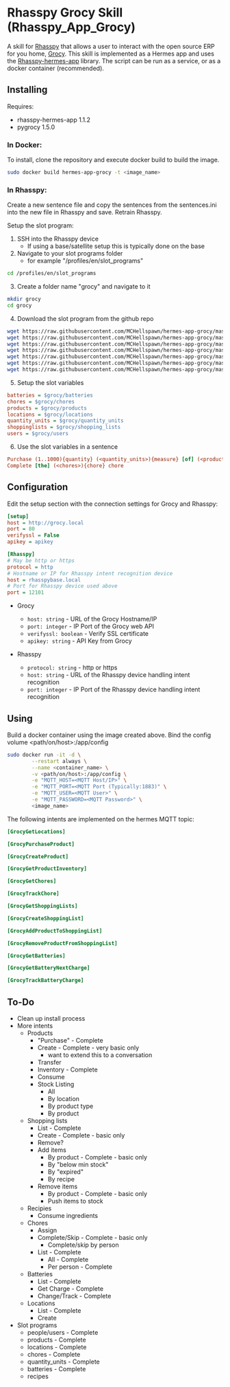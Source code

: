 # Rhasspy Grocy Skill (Rhasspy_App_Grocy)

A skill for [Rhasspy](https://github.com/rhasspy) that allows a user to interact with the open source ERP for you home, [Grocy](https://grocy.info/). This skill is implemented as a Hermes app and uses the [Rhasspy-hermes-app](https://github.com/rhasspy/rhasspy-hermes-app) library. The script can be run as a service, or as a docker container (recommended). 

## Installing

Requires:
* rhasspy-hermes-app 1.1.2
* pygrocy 1.5.0

### In Docker:
To install, clone the repository and execute docker build to build the image.

```bash
sudo docker build hermes-app-grocy -t <image_name>
```

### In Rhasspy:
Create a new sentence file and copy the sentences from the sentences.ini into the new file in Rhasspy and save. Retrain Rhasspy.

Setup the slot program:
1. SSH into the Rhasspy device 
   * If using a base/satellite setup this is typically done on the base
2. Navigate to your slot programs folder
   * for example "/profiles/en/slot_programs"
```bash
cd /profiles/en/slot_programs
```
3. Create a folder name "grocy" and navigate to it
```bash
mkdir grocy
cd grocy
```
4. Download the slot program from the github repo
```bash
wget https://raw.githubusercontent.com/MCHellspawn/hermes-app-grocy/master/slot_programs/batteries
wget https://raw.githubusercontent.com/MCHellspawn/hermes-app-grocy/master/slot_programs/chores
wget https://raw.githubusercontent.com/MCHellspawn/hermes-app-grocy/master/slot_programs/locations
wget https://raw.githubusercontent.com/MCHellspawn/hermes-app-grocy/master/slot_programs/products
wget https://raw.githubusercontent.com/MCHellspawn/hermes-app-grocy/master/slot_programs/quantity_units
wget https://raw.githubusercontent.com/MCHellspawn/hermes-app-grocy/master/slot_programs/shopping_lists
wget https://raw.githubusercontent.com/MCHellspawn/hermes-app-grocy/master/slot_programs/users

```
5. Setup the slot variables
```ini
batteries = $grocy/batteries
chores = $grocy/chores
products = $grocy/products
locations = $grocy/locations
quantity_units = $grocy/quantity_units
shoppinglists = $grocy/shopping_lists
users = $grocy/users
```
6. Use the slot variables in a sentence
```ini
Purchase (1..1000){quantity} (<quantity_units>){measure} [of] (<products>){product} into [the] (<locations>){location}
Complete [the] (<chores>){chore} chore
```

## Configuration

Edit the setup section with the connection settings for Grocy and Rhasspy:
```ini
[setup]
host = http://grocy.local
port = 80
verifyssl = False
apikey = apikey

[Rhasspy]
# May be http or https
protocol = http
# Hostname or IP for Rhasspy intent recognition device
host = rhasspybase.local
# Port for Rhasspy device used above
port = 12101
```

* Grocy
  * `host: string` - URL of the Grocy Hostname/IP
  * `port: integer` - IP Port of the Grocy web API
  * `verifyssl: boolean` - Verify SSL certificate
  * `apikey: string` - API Key from Grocy

* Rhasspy
  * `protocol: string` - http or https
  * `host: string` - URL of the Rhasspy device handling intent recognition
  * `port: integer` - IP Port of the Rhasspy device handling intent recognition

## Using

Build a docker container using the image created above.
Bind the config volume <path/on/host>:/app/config

```bash
sudo docker run -it -d \
        --restart always \
        --name <container_name> \
        -v <path/on/host>:/app/config \
        -e "MQTT_HOST=<MQTT Host/IP>" \
        -e "MQTT_PORT=<MQTT Port (Typically:1883)" \
        -e "MQTT_USER=<MQTT User>" \
        -e "MQTT_PASSWORD=<MQTT Password>" \
        <image_name>
```

The following intents are implemented on the hermes MQTT topic:

```ini
[GrocyGetLocations]

[GrocyPurchaseProduct]

[GrocyCreateProduct]

[GrocyGetProductInventory]

[GrocyGetChores]

[GrocyTrackChore]

[GrocyGetShoppingLists]

[GrocyCreateShoppingList]

[GrocyAddProductToShoppingList]

[GrocyRemoveProductFromShoppingList]

[GrocyGetBatteries]

[GrocyGetBatteryNextCharge]

[GrocyTrackBatteryCharge]
```

## To-Do

* Clean up install process
* More intents
  * Products
    * "Purchase" - Complete
    * Create - Complete - very basic only
      * want to extend this to a conversation
    * Transfer
    * Inventory - Complete
    * Consume
    * Stock Listing
      * All
      * By location
      * By product type
      * By product
  * Shopping lists
    * List - Complete
    * Create - Complete - basic only
    * Remove?
    * Add items
      * By product - Complete - basic only
      * By "below min stock"
      * By "expired"
      * By recipe
    * Remove items
      * By product - Complete - basic only
      * Push items to stock
  * Recipies
    * Consume ingredients
  * Chores
    * Assign
    * Complete/Skip - Complete - basic only
      * Complete/skip by person
    * List - Complete
      * All - Complete
      * Per person - Complete
  * Batteries
    * List - Complete
    * Get Charge - Complete
    * Change/Track - Complete
  * Locations
    * List - Complete
    * Create
* Slot programs
  * people/users - Complete
  * products - Complete
  * locations - Complete
  * chores - Complete
  * quantity_units - Complete
  * batteries - Complete
  * recipes
